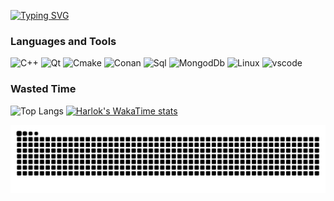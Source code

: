 [![Typing SVG](https://readme-typing-svg.herokuapp.com?font=Fira+Code&weight=900&size=34&pause=1000&random=false&width=435&lines=Gg+Nice+Try)](https://git.io/typing-svg)

### Languages and Tools
![C++](https://img.shields.io/badge/C%2B%2B-%231d252c?style=for-the-badge&logo=C%2B%2B&logoColor=%235E97D0
)
![Qt](https://img.shields.io/badge/Qt-%231d252c?style=for-the-badge&logo=Qt&logoColor=%2340cd52
)
![Cmake](https://img.shields.io/badge/CMake-%231d252c?style=for-the-badge&logo=data:image/svg+xml;utf8;base64,PHN2ZyB4bWxucz0iaHR0cDovL3d3dy53My5vcmcvMjAwMC9zdmciIHZpZXdCb3g9IjAgMCAyNCAyNCI+PHBhdGggZmlsbD0iI0Y0NDMzNiIgZD0iTTI0IDIzLjgwMSAxMi4yOTguMzk5bDEuNzE5IDE5LjM0N3oiLz48cGF0aCBmaWxsPSIjNENBRjUwIiBkPSJNNy40NzEgMTcuNjE4IDAgMjRoMjMuMjA3eiIvPjxwYXRoIGZpbGw9IiMzRjUxQjUiIGQ9Im0uMDY3IDIzLjI2OCAxMi43Ni0xMC45MDNMMTEuNzY5IDB6Ii8+PHBhdGggZmlsbD0iI0NGRDhEQyIgZD0ibTEyLjg5MyAxMi45NjQtNS4wMjUgNC4zMjIgNS42MiAyLjI2eiIvPjwvc3ZnPg==)
![Conan](https://img.shields.io/badge/Conan-%231d252c?style=for-the-badge&logo=Conan)
![Sql](https://img.shields.io/badge/SQL-%231d252c?style=for-the-badge&logo=Postgresql)
![MongodDb](https://img.shields.io/badge/MongoDb-%231d252c?style=for-the-badge&logo=MongoDb)
![Linux](https://img.shields.io/badge/Linux-%231d252c?style=for-the-badge&logo=linux)
![vscode](https://img.shields.io/badge/VsCode-%231d252c?style=for-the-badge&logo=visualstudiocode&logoColor=%23007acc
)


### Wasted Time
![Top Langs](https://github-readme-stats.vercel.app/api/top-langs/?username=vekusxd&layout=compact&theme=city_lights)
[![Harlok's WakaTime stats](https://github-readme-stats.vercel.app/api/wakatime?username=vekusxd&theme=city_lights&line_height=40)](https://github.com/anuraghazra/github-readme-stats)


![snake](https://github.com/vekusxd/vekusxd/blob/output/github-contribution-grid-snake-dark.svg)